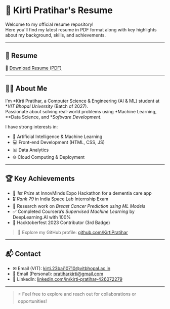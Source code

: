 # 💼 Kirti Pratihar's Resume

Welcome to my official resume repository!  
Here you'll find my latest resume in PDF format along with key highlights about my background, skills, and achievements.

---

## 📄 Resume

🔗 [Download Resume (PDF)](./Kirti_Pratihar_Resume.pdf)

---

## 👩‍💻 About Me

I'm *Kirti Pratihar, a Computer Science & Engineering (AI & ML) student at **VIT Bhopal University* (Batch of 2027).  
Passionate about solving real-world problems using *Machine Learning, **Data Science, and **Software Development*.

I have strong interests in:
- 🧠 Artificial Intelligence & Machine Learning  
- 💻 Front-end Development (HTML, CSS, JS)  
- 📊 Data Analytics  
- 🌐 Cloud Computing & Deployment

---

## 🏆 Key Achievements

- 🥇 *1st Prize* at InnovMinds Expo Hackathon for a dementia care app  
- 🎖 *Rank 79* in India Space Lab Internship Exam  
- 📄 Research work on *Breast Cancer Prediction using ML Models*  
- ✅ Completed Coursera’s *Supervised Machine Learning* by DeepLearning.AI with 100%  
- 🌟 Hacktoberfest 2023 Contributor (3rd Badge)  

> 🔗 Explore my GitHub profile: [github.com/KirtiPratihar](https://github.com/KirtiPratihar)

---

## 📬 Contact

- ✉ Email (VIT): kirti.23bai10710@vitbhopal.ac.in  
- 📧 Email (Personal): pratiharkirti@gmail.com 
- 🔗 LinkedIn: [linkedin.com/in/kirti-pratihar-426072279](https://linkedin.com/in/kirti-pratihar-426072279)

---

> ⭐ Feel free to explore and reach out for collaborations or opportunities!
